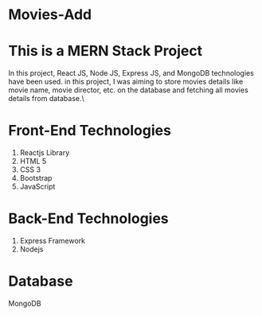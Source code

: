 # Movies-Add


# This is a MERN Stack Project

In this project, React JS, Node JS, Express JS, and MongoDB technologies have been used.
in this project, I was aiming to store movies details like movie name, movie director, etc. on the database and fetching all movies details from database.\



# Front-End Technologies

1. Reactjs Library
2. HTML 5
3. CSS 3
4. Bootstrap
5. JavaScript


# Back-End Technologies

1. Express Framework
2. Nodejs


# Database

MongoDB
